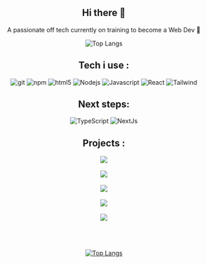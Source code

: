 
<div align="center">
  <h2>Hi there 👋</h2>
  <p>A passionate off tech currently on training to become a Web Dev 💪</p>

  ![Top Langs](https://github-readme-stats-git-masterrstaa-rickstaa.vercel.app/api/top-langs/?username=Achapeau&theme=dracula)
 <h2>Tech i use : </h2>
  <img alt="git" src="https://img.icons8.com/?size=48&id=20906&format=png" />
  <img alt="npm" src="https://img.icons8.com/?size=48&id=QERhMe8qpblP&format=png"/>
  <img alt="html5" src="https://img.icons8.com/?size=48&id=20909&format=png" />
  <img alt="Nodejs" src="https://img.icons8.com/?size=48&id=hsPbhkOH4FMe&format=png"/>
  <img alt="Javascript" src="https://img.icons8.com/?size=48&id=108784&format=png" />
  <img alt="React" src="https://img.icons8.com/?size=48&id=VXQrhy9fWtm1&format=png" />
  <img alt="Tailwind" src="https://img.icons8.com/?size=48&id=4PiNHtUJVbLs&format=png" />
  
 <h2>Next steps: </h2>
 <img alt="TypeScript" src="https://img.icons8.com/?size=48&id=uJM6fQYqDaZK&format=png" />
 <img alt="NextJs" src="https://img.icons8.com/?size=48&id=yUdJlcKanVbh&format=png" />

</div>
<h2 align="center">Projects :</h2>

<div  align="center">
  <a href="https://github.com/Achapeau/discord-with-ts">
    <img align="center" src="https://github-readme-stats.vercel.app/api/pin/?username=Achapeau&repo=discord-with-ts" />
  </a>
  <br/>
  <br/>
  <a href="https://github.com/Achapeau/projet-reload-festival">
    <img align="center" src="https://github-readme-stats.vercel.app/api/pin/?username=Achapeau&repo=projet-reload-festival" />
  </a>
  <br/>
  <br/>
  <a href="https://github.com/Achapeau/SleepyDevSquad">
    <img align="center" src="https://github-readme-stats.vercel.app/api/pin/?username=Achapeau&repo=SleepyDevSquad" />
  </a>
  <br/>
  <br/>
  <a href="https://github.com/Achapeau/Acces-kids">
    <img align="center" src="https://github-readme-stats.vercel.app/api/pin/?username=Achapeau&repo=Acces-kids" />
  </a>
  <br/>
  <br/>
      <a href="https://github.com/Achapeau/GeoCode">
    <img align="center" src="https://github-readme-stats.vercel.app/api/pin/?username=Achapeau&repo=GeoCode" />
  </a>
</div>



<div align="center">
<br/>
<br/>
<br/>
  
  [![Top Langs](https://github-readme-stats.vercel.app/api?username=Achapeau&theme=dracula&show_icons=true)](https://github.com/Achapeau)
</div>
